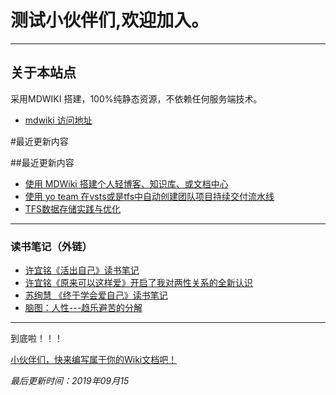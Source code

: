 # 测试小伙伴们,欢迎加入。

------------------------------------------------------------------------------------------------

## 关于本站点
 采用MDWIKI 搭建，100%纯静态资源，不依赖任何服务端技术。

- [mdwiki 访问地址](https://wyp110lq.github.io/mdwiki/)


#最近更新内容

##最近更新内容

  * [使用 MDWiki 搭建个人轻博客、知识库、或文档中心](blog/4article/MDWiki.md)
  * [使用 yo team 在vsts或是tfs中自动创建团队项目持续交付流水线](blog/4article/yoTeam.md)
  * [TFS数据存储实践与优化](blog/4article/TFS数据存储实践与优化.md)
  - - - -
  
  ### 读书笔记（外链）
  * [许宜铭《活出自己》读书笔记](http://www.jianshu.com/p/59d84493a3ed)
  * [许宜铭《原来可以这样爱》开启了我对两性关系的全新认识](http://www.jianshu.com/p/563d79b38db7)
  * [苏绚慧 《终于学会爱自己》读书笔记](http://www.jianshu.com/p/fed94f5d1a58)
  * [脑图：人性---趋乐避苦的分解](http://naotu.baidu.com/file/efe82902053853b7f7d868c3d3218859?token=bde38cd6b4d8b6ec%EF%BB%BF%EF%BB%BF)
  
------------------------------------------------------------------------------------------------

  到底啦！！！

  [小伙伴们，快来编写属于你的Wiki文档吧！](https://wyp110lq.github.io/mdwiki/)
   
  *最后更新时间：2019年09月15*
